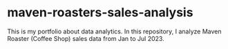 # maven-roasters-sales-analysis
This is my portfolio about data analytics. In this repository, I analyze Maven Roaster (Coffee Shop) sales data from Jan to Jul 2023.

